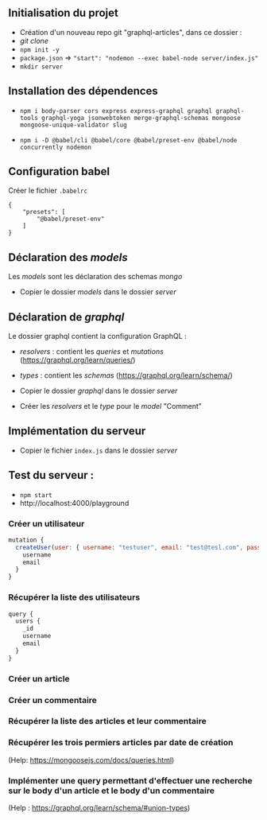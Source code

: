 ## Initialisation du projet

- Création d'un nouveau repo git "graphql-articles", dans ce dossier :
- _git clone_
- `npm init -y`
- `package.json` => `"start": "nodemon --exec babel-node server/index.js"`
- `mkdir server`

## Installation des dépendences

- `npm i body-parser cors express express-graphql graphql graphql-tools graphql-yoga jsonwebtoken merge-graphql-schemas mongoose mongoose-unique-validator slug`

- `npm i -D @babel/cli @babel/core @babel/preset-env @babel/node concurrently nodemon`

## Configuration babel

Créer le fichier `.babelrc`

```
{
    "presets": [
        "@babel/preset-env"
    ]
}
```

## Déclaration des _models_

Les _models_ sont les déclaration des schemas _mongo_

- Copier le dossier _models_ dans le dossier _server_

## Déclaration de _graphql_

Le dossier graphql contient la configuration GraphQL :

- _resolvers_ : contient les _queries_ et _mutations_ (https://graphql.org/learn/queries/)
- _types_ : contient les _schemas_ (https://graphql.org/learn/schema/)

- Copier le dossier _graphql_ dans le dossier _server_
- Créer les _resolvers_ et le _type_ pour le _model_ "Comment"

## Implémentation du serveur

- Copier le fichier `index.js` dans le dossier _server_

## Test du serveur :

- `npm start`
- http://localhost:4000/playground

### Créer un utilisateur

```js
mutation {
  createUser(user: { username: "testuser", email: "test@tesl.com", password: "TestPassword"}) {
    username
    email
  }
}
```

### Récupérer la liste des utilisateurs

```js
query {
  users {
    _id
    username
    email
  }
}
```

### Créer un article

### Créer un commentaire

### Récupérer la liste des articles et leur commentaire

### Récupérer les trois permiers articles par date de création

(Help: https://mongoosejs.com/docs/queries.html)

### Implémenter une query permettant d'effectuer une recherche sur le body d'un article et le body d'un commentaire

(Help : https://graphql.org/learn/schema/#union-types)
